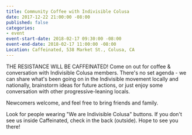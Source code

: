 ```yaml
---
title: Community Coffee with Indivisible Colusa
date: 2017-12-22 21:00:00 -08:00
published: false
categories:
- event
event-start-date: 2018-02-17 09:30:00 -08:00
event-end-date: 2018-02-17 11:00:00 -08:00
Location: Caffeinated, 538 Market St., Colusa, CA
---
```


THE RESISTANCE WILL BE CAFFEINATED!
Come on out for coffee & conversation with Indivisible Colusa members. There's no set agenda - we can share what's been going on in the Indivisible movement locally and nationally, brainstorm ideas for future actions, or just enjoy some conversation with other progressive-leaning locals. 

Newcomers welcome, and feel free to bring friends and family.

Look for people wearing "We are Indivisible Colusa" buttons. If you don't see us inside Caffeinated, check in the back (outside). Hope to see you there!